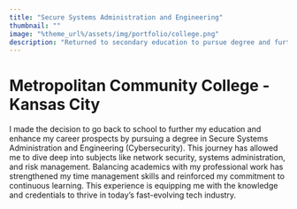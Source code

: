 ```yaml
---
title: "Secure Systems Administration and Engineering"
thumbnail: ""
image: "%theme_url%/assets/img/portfolio/college.png"
description: "Returned to secondary education to pursue degree and further education."
---
```


# Metropolitan Community College - Kansas City

I made the decision to go back to school to further my education and enhance my career prospects by pursuing a degree in Secure Systems Administration and Engineering (Cybersecurity). This journey has allowed me to dive deep into subjects like network security, systems administration, and risk management. Balancing academics with my professional work has strengthened my time management skills and reinforced my commitment to continuous learning. This experience is equipping me with the knowledge and credentials to thrive in today’s fast-evolving tech industry.